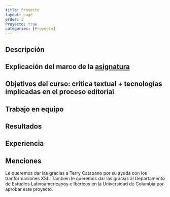 ```yaml
---
title: Proyecto
layout: page
order: 2
Proyecto: true
categories: [Proyecto]
---
```


## Descripción

## Explicación del marco de la [asignatura](https://github.com/susannalles/MinimalEditions)

## Objetivos del curso: crítica textual + tecnologías implicadas en el proceso editorial

## Trabajo en equipo

## Resultados

## Experiencia

## Menciones
Le queremos dar las gracias a Terry Catapano por su ayuda con los tranformaciones XSL. También le queremos dar las gracias al Departamento de Estudios Latinoamericanos e Ibéricos en la Universidad de Columbia por aprobar este proyecto.
